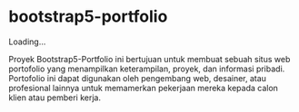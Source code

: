 # bootstrap5-portfolio

Loading...

Proyek Bootstrap5-Portfolio ini bertujuan untuk membuat sebuah situs web portofolio yang menampilkan keterampilan, proyek, dan informasi pribadi. Portofolio ini dapat digunakan oleh pengembang web, desainer, atau profesional lainnya untuk memamerkan pekerjaan mereka kepada calon klien atau pemberi kerja.
